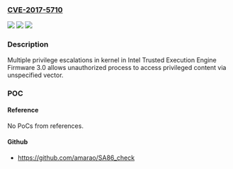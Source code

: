 ### [CVE-2017-5710](https://cve.mitre.org/cgi-bin/cvename.cgi?name=CVE-2017-5710)
![](https://img.shields.io/static/v1?label=Product&message=Trusted%20Execution%20Engine&color=blue)
![](https://img.shields.io/static/v1?label=Version&message=n%2Fa&color=blue)
![](https://img.shields.io/static/v1?label=Vulnerability&message=Elevation%20of%20Privilege&color=brighgreen)

### Description

Multiple privilege escalations in kernel in Intel Trusted Execution Engine Firmware 3.0 allows unauthorized process to access privileged content via unspecified vector.

### POC

#### Reference
No PoCs from references.

#### Github
- https://github.com/amarao/SA86_check

